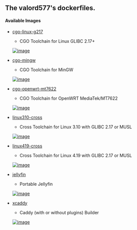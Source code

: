 ## The valord577's dockerfiles.

#### Available Images

* [cgo-linux-g217](cgo-linux-g217)
  - CGO Toolchain for Linux GLIBC 2.17+

  [![image][0-1]][0-0]

* [cgo-mingw](cgo-mingw)
  - CGO Toolchain for MinGW

  [![image][2-1]][2-0]

* [cgo-openwrt-mt7622](cgo-openwrt-mt7622)
  - CGO Toolchain for OpenWRT MediaTek/MT7622

  [![image][1-1]][1-0]

* [linux310-cross](linux-cross)
  - Cross Toolchain for Linux 3.10 with GLIBC 2.17 or MUSL

  [![image][4-1]][4-0]

* [linux419-cross](linux-cross)
  - Cross Toolchain for Linux 4.19 with GLIBC 2.17 or MUSL

  [![image][5-1]][5-0]

* [jellyfin](v-jellyfin)
  - Portable Jellyfin

  [![image][6-1]][6-0]

* [xcaddy](xcaddy)
  - Caddy (with or without plugins) Builder

  [![image][3-1]][3-0]


[Maintained]: https://img.shields.io/badge/Maintained-brightgreen
[Deprecated]: https://img.shields.io/badge/Deprecated-red


[0-0]: https://hub.docker.com/r/valord577/cgo-linux-g217/tags
[0-1]: https://img.shields.io/docker/v/valord577/cgo-linux-g217?label=Image%20Version

[1-0]: https://hub.docker.com/r/valord577/cgo-openwrt-mt7622/tags
[1-1]: https://img.shields.io/docker/v/valord577/cgo-openwrt-mt7622?label=Image%20Version

[2-0]: https://hub.docker.com/r/valord577/cgo-mingw/tags
[2-1]: https://img.shields.io/docker/v/valord577/cgo-mingw?label=Image%20Version

[3-0]: https://hub.docker.com/r/valord577/xcaddy/tags
[3-1]: https://img.shields.io/docker/v/valord577/xcaddy?label=Image%20Version

[4-0]: https://hub.docker.com/r/valord577/linux310-cross/tags
[4-1]: https://img.shields.io/docker/v/valord577/linux310-cross?label=Image%20Version

[5-0]: https://hub.docker.com/r/valord577/linux419-cross/tags
[5-1]: https://img.shields.io/docker/v/valord577/linux419-cross?label=Image%20Version

[6-0]: https://hub.docker.com/r/valord577/jellyfin/tags
[6-1]: https://img.shields.io/docker/v/valord577/jellyfin?label=Image%20Version

